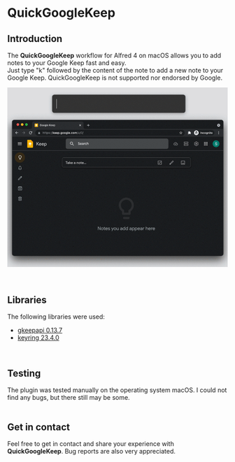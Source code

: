 # QuickGoogleKeep
## Introduction
The **QuickGoogleKeep** workflow for Alfred 4 on macOS allows you to add notes to your Google Keep fast and easy.<br>
Just type "k" followed by the content of the note to add a new note to your Google Keep.
QuickGoogleKeep is not supported nor endorsed by Google.

<p align="center">
<img src="https://github.com/stevensolleder/QuickGoogleKeep/blob/main/screenshots/showcase.gif" img>
</p>
<br>

## Libraries
The following libraries were used:
- [gkeepapi 0.13.7](https://github.com/kiwiz/gkeepapi)
- [keyring 23.4.0](https://github.com/jaraco/keyring)
<br>

## Testing
The plugin was tested manually on the operating system macOS. I could not find any bugs, but there still may be some.
<br><br>

## Get in contact
Feel free to get in contact and share your experience with **QuickGoogleKeep**. Bug reports are also very appreciated.
